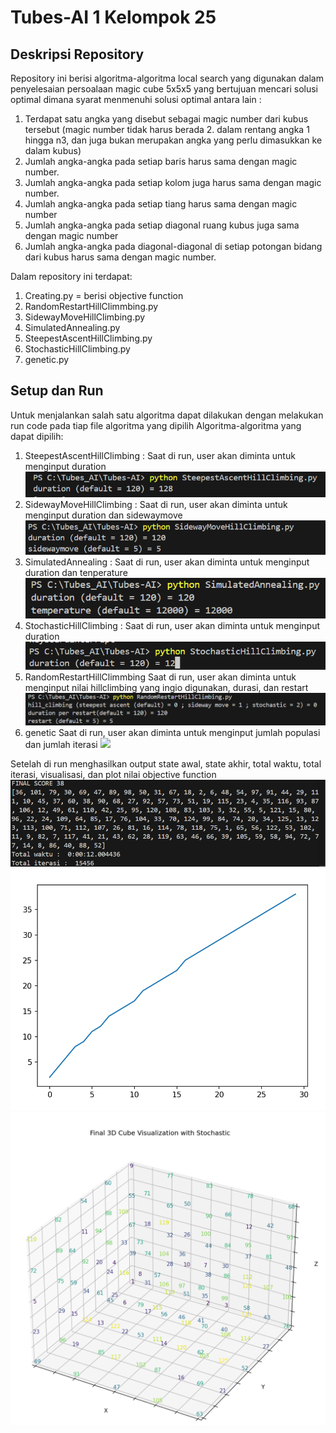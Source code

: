 # Tubes-AI 1 Kelompok 25
## Deskripsi Repository
Repository ini berisi algoritma-algoritma local search yang digunakan dalam penyelesaian persoalaan magic cube 5x5x5 yang bertujuan mencari solusi optimal dimana syarat menmenuhi solusi optimal antara lain : 
1. Terdapat satu angka yang disebut sebagai magic number dari kubus tersebut (magic number tidak harus berada 2. dalam rentang angka 1 hingga n3, dan juga bukan merupakan angka yang perlu dimasukkan ke dalam kubus)
3. Jumlah angka-angka pada setiap baris harus sama dengan magic number.
4. Jumlah angka-angka pada setiap kolom juga harus sama dengan magic number.
5. Jumlah angka-angka pada setiap tiang harus sama dengan magic number 
6. Jumlah angka-angka pada setiap diagonal ruang kubus juga sama dengan magic number
7. Jumlah angka-angka pada diagonal-diagonal di setiap potongan bidang dari kubus harus sama dengan magic number.

Dalam repository ini terdapat:
1. Creating.py = berisi objective function
2. RandomRestartHillClimmbing.py
3. SidewayMoveHillClimbing.py
4. SimulatedAnnealing.py
5. SteepestAscentHillClimbing.py
6. StochasticHillClimbing.py
7. genetic.py

## Setup dan Run
Untuk menjalankan salah satu algoritma dapat dilakukan dengan melakukan run code pada tiap file algoritma yang dipilih
Algoritma-algoritma yang dapat dipilih:
1. SteepestAscentHillClimbing :
   Saat di run, user akan diminta untuk menginput duration
   <img src="galeri\Screenshot 2024-11-11 224042.png"></img>
2. SidewayMoveHillClimbing :
   Saat di run, user akan diminta untuk menginput duration dan sidewaymove
   <img src="galeri\Screenshot 2024-11-11 224414.png"></img>
3. SimulatedAnnealing :
   Saat di run, user akan diminta untuk menginput duration dan tenperature
   <img src="galeri\Screenshot 2024-11-11 230356.png"></img>
4. StochasticHillClimbing :
   Saat di run, user akan diminta untuk menginput duration
   <img src="galeri\Screenshot 2024-11-11 230627.png"></img>
5. RandomRestartHillClimmbing
   Saat di run, user akan diminta untuk menginput nilai hillclimbing yang ingio digunakan, durasi, dan     restart
   <img src="galeri\Screenshot 2024-11-11 225536.png"></img>
6. genetic
      Saat di run, user akan diminta untuk menginput jumlah populasi dan jumlah iterasi
   <img src="..\galeri\Screenshot 2024-11-11 225658.png"></img>
   
Setelah di run menghasilkan output state awal, state akhir, total waktu, total iterasi, visualisasi, dan plot nilai objective function
<img src="galeri\image.png"></img>
<img src="galeri\Screenshot 2024-11-11 203142.png"></img>
 <img src="galeri\Screenshot 2024-11-11 211403.png"></img>

 
